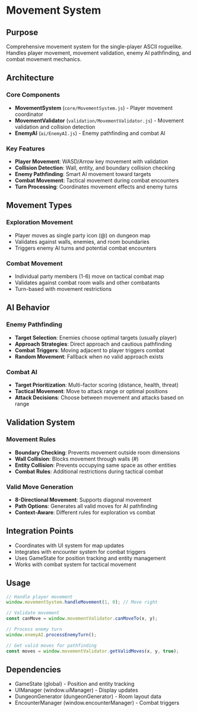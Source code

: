 # Movement System

## Purpose
Comprehensive movement system for the single-player ASCII roguelike. Handles player movement, movement validation, enemy AI pathfinding, and combat movement mechanics.

## Architecture

### Core Components
- **MovementSystem** (`core/MovementSystem.js`) - Player movement coordinator
- **MovementValidator** (`validation/MovementValidator.js`) - Movement validation and collision detection
- **EnemyAI** (`ai/EnemyAI.js`) - Enemy pathfinding and combat AI

### Key Features
- **Player Movement**: WASD/Arrow key movement with validation
- **Collision Detection**: Wall, entity, and boundary collision checking
- **Enemy Pathfinding**: Smart AI movement toward targets
- **Combat Movement**: Tactical movement during combat encounters
- **Turn Processing**: Coordinates movement effects and enemy turns

## Movement Types

### Exploration Movement
- Player moves as single party icon (@) on dungeon map
- Validates against walls, enemies, and room boundaries
- Triggers enemy AI turns and potential combat encounters

### Combat Movement
- Individual party members (1-6) move on tactical combat map
- Validates against combat room walls and other combatants
- Turn-based with movement restrictions

## AI Behavior

### Enemy Pathfinding
- **Target Selection**: Enemies choose optimal targets (usually player)
- **Approach Strategies**: Direct approach and cautious pathfinding
- **Combat Triggers**: Moving adjacent to player triggers combat
- **Random Movement**: Fallback when no valid approach exists

### Combat AI
- **Target Prioritization**: Multi-factor scoring (distance, health, threat)
- **Tactical Movement**: Move to attack range or optimal positions
- **Attack Decisions**: Choose between movement and attacks based on range

## Validation System

### Movement Rules
- **Boundary Checking**: Prevents movement outside room dimensions
- **Wall Collision**: Blocks movement through walls (#)
- **Entity Collision**: Prevents occupying same space as other entities
- **Combat Rules**: Additional restrictions during tactical combat

### Valid Move Generation
- **8-Directional Movement**: Supports diagonal movement
- **Path Options**: Generates all valid moves for AI pathfinding
- **Context-Aware**: Different rules for exploration vs combat

## Integration Points
- Coordinates with UI system for map updates
- Integrates with encounter system for combat triggers
- Uses GameState for position tracking and entity management
- Works with combat system for tactical movement

## Usage
```javascript
// Handle player movement
window.movementSystem.handleMovement(1, 0); // Move right

// Validate movement
const canMove = window.movementValidator.canMoveTo(x, y);

// Process enemy turn
window.enemyAI.processEnemyTurn();

// Get valid moves for pathfinding
const moves = window.movementValidator.getValidMoves(x, y, true);
```

## Dependencies
- GameState (global) - Position and entity tracking
- UIManager (window.uiManager) - Display updates
- DungeonGenerator (dungeonGenerator) - Room layout data
- EncounterManager (window.encounterManager) - Combat triggers